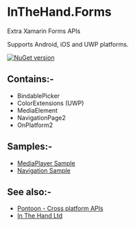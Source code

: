 # InTheHand.Forms
Extra Xamarin Forms APIs

Supports Android, iOS and UWP platforms.

[![NuGet version](https://badge.fury.io/nu/inthehand.forms.svg)](https://badge.fury.io/nu/inthehand.forms)

## Contains:-
- BindablePicker
- ColorExtensions (UWP)
- MediaElement
- NavigationPage2
- OnPlatform2

## Samples:-
- [MediaPlayer Sample](https://github.com/inthehand/InTheHand.Forms/tree/master/MediaPlayerSample/MediaPlayerSample)
- [Navigation Sample](https://github.com/inthehand/InTheHand.Forms/tree/master/XamarinFormsNavigation)

## See also:-
- [Pontoon - Cross platform APIs](https://github.com/inthehand/Pontoon)
- [In The Hand Ltd](http://inthehand.com)
